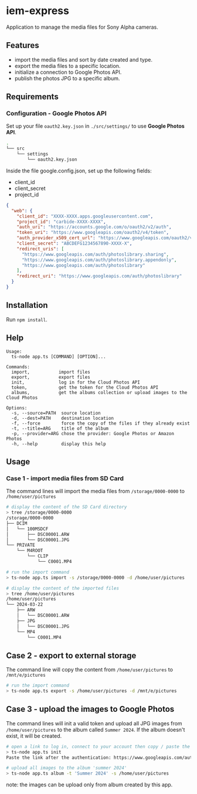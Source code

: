 # iem-express

Application to manage the media files for Sony Alpha cameras.

## Features

- import the media files and sort by date created and type.
- export the media files to a specific location.
- initialize a connection to Google Photos API.
- publish the photos JPG to a specific album.

## Requirements

### Configuration - Google Photos API
Set up your file `oauth2.key.json` in `./src/settings/` to use **Google Photos API**.

```sh
.
└── src
    └── settings
        └── oauth2.key.json
```

Inside the file google.config.json, set up the following fields:

- client_id
- client_secret
- project_id

```json
{
  "web": {
    "client_id": "XXXX-XXXX.apps.googleusercontent.com",
    "project_id": "carbide-XXXX-XXXX",
    "auth_uri": "https://accounts.google.com/o/oauth2/v2/auth",
    "token_uri": "https://www.googleapis.com/oauth2/v4/token",
    "auth_provider_x509_cert_url": "https://www.googleapis.com/oauth2/v1/certs",
    "client_secret": "ABCDEFG1234567890-XXXX-X",
    "redirect_uris": [
      "https://www.googleapis.com/auth/photoslibrary.sharing",
      "https://www.googleapis.com/auth/photoslibrary.appendonly",
      "https://www.googleapis.com/auth/photoslibrary"
    ],
    "redirect_uri": "https://www.googleapis.com/auth/photoslibrary"
  }
}
```

## Installation
Run `npm install`.

## Help

```
Usage:
  ts-node app.ts [COMMAND] [OPTION]...

Commands:
  import,           import files
  export,           export files
  init,             log in for the Cloud Photos API
  token,            get the token for the Cloud Photos API
  albums,           get the albums collection or upload images to the Cloud Photos

Options:
  -s, --source=PATH  source location
  -d, --dest=PATH    destination location
  -f, --force        force the copy of the files if they already exist
  -t, --title=ARG    title of the album
  -p, --provider=ARG chose the provider: Google Photos or Amazon Photos
  -h, --help         display this help
```

## Usage

### Case 1 - import media files from SD Card
The command lines will import the media files from `/storage/0000-0000` to `/home/user/pictures`
```sh
# display the content of the SD Card directory
> tree /storage/0000-0000
/storage/0000-0000
├── DCIM
│   └── 100MSDCF
│       ├── DSC00001.ARW
│       └── DSC00001.JPG
└── PRIVATE
    └── M4ROOT
        └── CLIP
            └── C0001.MP4

# run the import command
> ts-node app.ts import -s /storage/0000-0000 -d /home/user/pictures

# display the content of the imported files
> tree /home/user/pictures
/home/user/pictures
└── 2024-03-22
    ├── ARW
    │   └── DSC00001.ARW
    ├── JPG
    │   └── DSC00001.JPG
    └── MP4
        └── C0001.MP4
```

## Case 2 - export to external storage
The command line will copy the content from `/home/user/pictures` to `/mnt/e/pictures`
```sh
# run the import command
> ts-node app.ts export -s /home/user/pictures -d /mnt/e/pictures
```

## Case 3 - upload the images to Google Photos
The command lines will init a valid token and upload all JPG images from `/home/user/pictures`
to the album called `Summer 2024`. If the album doesn't exist, it will be created.
```sh
# open a link to log in, connect to your account then copy / paste the link to extract the code
> ts-node app.ts init
Paste the link after the authentication: https://www.googleapis.com/auth/photoslibrary?code=XXXX-XXX&scope=https%3A%2F%2Fwww.googleapis.com%2Fauth%2Fphotoslibrary.sharing+https%3A%2F%2Fwww.googleapis.com%2Fauth%2Fphotoslibrary+https%3A%2F%2Fwww.googleapis.com%2Fauth%2Fphotoslibrary.appendonly

# upload all images to the album 'summer 2024' 
> ts-node app.ts album -t 'Summer 2024' -s /home/user/pictures
```

note: the images can be upload only from album created by this app.